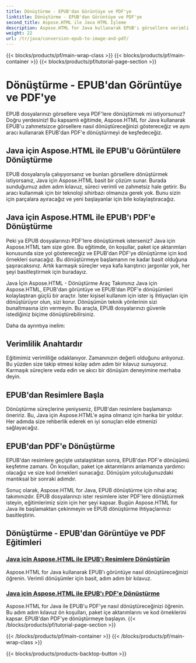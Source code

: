 ```yaml
---
title: Dönüştürme - EPUB'dan Görüntüye ve PDF'ye
linktitle: Dönüştürme - EPUB'dan Görüntüye ve PDF'ye
second_title: Aspose.HTML ile Java HTML İşleme
description: Aspose.HTML for Java kullanarak EPUB'ı görsellere verimli bir şekilde dönüştürün. Bu adım adım kılavuz süreci basitleştirir. EPUB'dan PDF'e dönüştürmeyi de öğrenin.
weight: 22
url: /tr/java/conversion-epub-to-image-and-pdf/
---
```


{{< blocks/products/pf/main-wrap-class >}}
{{< blocks/products/pf/main-container >}}
{{< blocks/products/pf/tutorial-page-section >}}

# Dönüştürme - EPUB'dan Görüntüye ve PDF'ye

EPUB dosyalarınızı görsellere veya PDF'lere dönüştürmek mi istiyorsunuz? Doğru yerdesiniz! Bu kapsamlı eğitimde, Aspose.HTML for Java kullanarak EPUB'u zahmetsizce görsellere nasıl dönüştüreceğinizi göstereceğiz ve aynı aracı kullanarak EPUB'dan PDF'e dönüştürmeyi de keşfedeceğiz. 

## Java için Aspose.HTML ile EPUB'u Görüntülere Dönüştürme
EPUB dosyalarıyla çalışıyorsanız ve bunları görsellere dönüştürmek istiyorsanız, Java için Aspose.HTML basit bir çözüm sunar. Burada sunduğumuz adım adım kılavuz, süreci verimli ve zahmetsiz hale getirir. Bu aracı kullanmak için bir teknoloji sihirbazı olmanıza gerek yok. Bunu sizin için parçalara ayıracağız ve yeni başlayanlar için bile kolaylaştıracağız.

## Java için Aspose.HTML ile EPUB'ı PDF'e Dönüştürme
Peki ya EPUB dosyalarınızı PDF'lere dönüştürmek isterseniz? Java için Aspose.HTML tam size göre. Bu eğitimde, ön koşullar, paket içe aktarımları konusunda size yol göstereceğiz ve EPUB'dan PDF'ye dönüştürme için kod örnekleri sunacağız. Bu dönüştürmeye başlamanın ne kadar basit olduğuna şaşıracaksınız. Artık karmaşık süreçler veya kafa karıştırıcı jargonlar yok, her şeyi basitleştirmek için buradayız.

Java İçin Aspose.HTML - Dönüştürme Araç Takımınız
Java için Aspose.HTML, EPUB'dan görüntüye ve EPUB'dan PDF'e dönüşümleri kolaylaştıran güçlü bir araçtır. İster kişisel kullanım için ister iş ihtiyaçları için dönüştürüyor olun, sizi korur. Dönüşümün teknik yönlerinin sizi bunaltmasına izin vermeyin. Bu araçla, EPUB dosyalarınızı güvenle istediğiniz biçime dönüştürebilirsiniz. 

Daha da ayrıntıya inelim:

## Verimlilik Anahtardır
Eğitimimiz verimliliğe odaklanıyor. Zamanınızın değerli olduğunu anlıyoruz. Bu yüzden size takip etmesi kolay adım adım bir kılavuz sunuyoruz. Karmaşık süreçlere veda edin ve akıcı bir dönüşüm deneyimine merhaba deyin.

## EPUB'dan Resimlere Başla
Dönüştürme süreçlerine yeniyseniz, EPUB'dan resimlere başlamanızı öneririz. Bu, Java için Aspose.HTML'e aşina olmanız için harika bir yoldur. Her adımda size rehberlik ederek en iyi sonuçları elde etmenizi sağlayacağız.

## EPUB'dan PDF'e Dönüştürme
EPUB'dan resimlere geçişte ustalaştıktan sonra, EPUB'dan PDF'e dönüşümü keşfetme zamanı. Ön koşulları, paket içe aktarımlarını anlamanıza yardımcı olacağız ve size kod örnekleri sunacağız. Dönüşüm yolculuğunuzdaki mantıksal bir sonraki adımdır.

Sonuç olarak, Aspose.HTML for Java, EPUB dönüştürme için nihai araç takımınızdır. EPUB dosyalarınızı ister resimlere ister PDF'lere dönüştürmek isteyin, eğitimlerimiz sizin için her şeyi kapsar. Bugün Aspose.HTML for Java ile başlamaktan çekinmeyin ve EPUB dönüştürme ihtiyaçlarınızı basitleştirin.
## Dönüştürme - EPUB'dan Görüntüye ve PDF Eğitimleri
### [Java için Aspose.HTML ile EPUB'ı Resimlere Dönüştürün](./convert-epub-to-image/)
Aspose.HTML for Java kullanarak EPUB'ı görüntüye nasıl dönüştüreceğinizi öğrenin. Verimli dönüşümler için basit, adım adım bir kılavuz.
### [Java için Aspose.HTML ile EPUB'ı PDF'e Dönüştürme](./convert-epub-to-pdf/)
Aspose.HTML for Java ile EPUB'u PDF'ye nasıl dönüştüreceğinizi öğrenin. Bu adım adım kılavuz ön koşulları, paket içe aktarımlarını ve kod örneklerini kapsar. EPUB'dan PDF'ye dönüştürmeye başlayın.
{{< /blocks/products/pf/tutorial-page-section >}}

{{< /blocks/products/pf/main-container >}}
{{< /blocks/products/pf/main-wrap-class >}}

{{< blocks/products/products-backtop-button >}}
